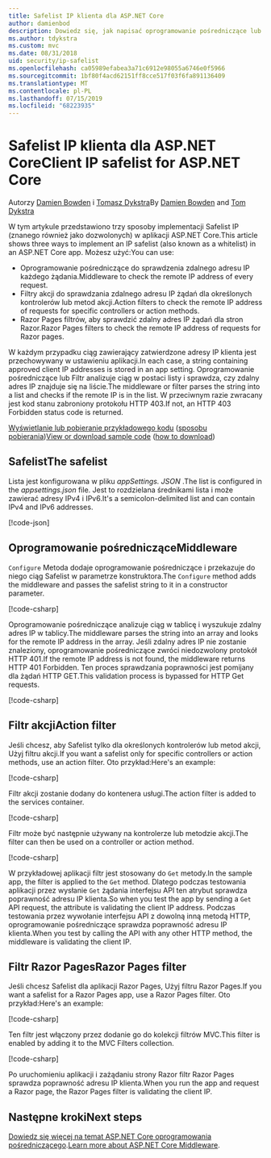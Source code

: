```yaml
---
title: Safelist IP klienta dla ASP.NET Core
author: damienbod
description: Dowiedz się, jak napisać oprogramowanie pośredniczące lub filtry akcji, aby zweryfikować zdalne adresy IP w odniesieniu do listy zatwierdzonych adresów IP.
ms.author: tdykstra
ms.custom: mvc
ms.date: 08/31/2018
uid: security/ip-safelist
ms.openlocfilehash: ca05989efabea3a71c6912e98055a6746e0f5966
ms.sourcegitcommit: 1bf80f4acd62151ff8cce517f03f6fa891136409
ms.translationtype: MT
ms.contentlocale: pl-PL
ms.lasthandoff: 07/15/2019
ms.locfileid: "68223935"
---
```

# <a name="client-ip-safelist-for-aspnet-core"></a><span data-ttu-id="1a81d-103">Safelist IP klienta dla ASP.NET Core</span><span class="sxs-lookup"><span data-stu-id="1a81d-103">Client IP safelist for ASP.NET Core</span></span>

<span data-ttu-id="1a81d-104">Autorzy [Damien Bowden](https://twitter.com/damien_bod) i [Tomasz Dykstra](https://github.com/tdykstra)</span><span class="sxs-lookup"><span data-stu-id="1a81d-104">By [Damien Bowden](https://twitter.com/damien_bod) and [Tom Dykstra](https://github.com/tdykstra)</span></span>
 
<span data-ttu-id="1a81d-105">W tym artykule przedstawiono trzy sposoby implementacji Safelist IP (znanego również jako dozwolonych) w aplikacji ASP.NET Core.</span><span class="sxs-lookup"><span data-stu-id="1a81d-105">This article shows three ways to implement an IP safelist (also known as a whitelist) in an ASP.NET Core app.</span></span> <span data-ttu-id="1a81d-106">Możesz użyć:</span><span class="sxs-lookup"><span data-stu-id="1a81d-106">You can use:</span></span>

* <span data-ttu-id="1a81d-107">Oprogramowanie pośredniczące do sprawdzenia zdalnego adresu IP każdego żądania.</span><span class="sxs-lookup"><span data-stu-id="1a81d-107">Middleware to check the remote IP address of every request.</span></span>
* <span data-ttu-id="1a81d-108">Filtry akcji do sprawdzania zdalnego adresu IP żądań dla określonych kontrolerów lub metod akcji.</span><span class="sxs-lookup"><span data-stu-id="1a81d-108">Action filters to check the remote IP address of requests for specific controllers or action methods.</span></span>
* <span data-ttu-id="1a81d-109">Razor Pages filtrów, aby sprawdzić zdalny adres IP żądań dla stron Razor.</span><span class="sxs-lookup"><span data-stu-id="1a81d-109">Razor Pages filters to check the remote IP address of requests for Razor pages.</span></span>

<span data-ttu-id="1a81d-110">W każdym przypadku ciąg zawierający zatwierdzone adresy IP klienta jest przechowywany w ustawieniu aplikacji.</span><span class="sxs-lookup"><span data-stu-id="1a81d-110">In each case, a string containing approved client IP addresses is stored in an app setting.</span></span> <span data-ttu-id="1a81d-111">Oprogramowanie pośredniczące lub Filtr analizuje ciąg w postaci listy i sprawdza, czy zdalny adres IP znajduje się na liście.</span><span class="sxs-lookup"><span data-stu-id="1a81d-111">The middleware or filter parses the string into a list and checks if the remote IP is in the list.</span></span> <span data-ttu-id="1a81d-112">W przeciwnym razie zwracany jest kod stanu zabroniony protokołu HTTP 403.</span><span class="sxs-lookup"><span data-stu-id="1a81d-112">If not, an HTTP 403 Forbidden status code is returned.</span></span>

<span data-ttu-id="1a81d-113">[Wyświetlanie lub pobieranie przykładowego kodu](https://github.com/aspnet/AspNetCore.Docs/tree/master/aspnetcore/security/ip-safelist/samples/2.x/ClientIpAspNetCore) ([sposobu pobierania](xref:index#how-to-download-a-sample))</span><span class="sxs-lookup"><span data-stu-id="1a81d-113">[View or download sample code](https://github.com/aspnet/AspNetCore.Docs/tree/master/aspnetcore/security/ip-safelist/samples/2.x/ClientIpAspNetCore) ([how to download](xref:index#how-to-download-a-sample))</span></span>

## <a name="the-safelist"></a><span data-ttu-id="1a81d-114">Safelist</span><span class="sxs-lookup"><span data-stu-id="1a81d-114">The safelist</span></span>

<span data-ttu-id="1a81d-115">Lista jest konfigurowana w pliku *appSettings. JSON* .</span><span class="sxs-lookup"><span data-stu-id="1a81d-115">The list is configured in the *appsettings.json* file.</span></span> <span data-ttu-id="1a81d-116">Jest to rozdzielana średnikami lista i może zawierać adresy IPv4 i IPv6.</span><span class="sxs-lookup"><span data-stu-id="1a81d-116">It's a semicolon-delimited list and can contain IPv4 and IPv6 addresses.</span></span>

[!code-json[](ip-safelist/samples/2.x/ClientIpAspNetCore/appsettings.json?highlight=2)]

## <a name="middleware"></a><span data-ttu-id="1a81d-117">Oprogramowanie pośredniczące</span><span class="sxs-lookup"><span data-stu-id="1a81d-117">Middleware</span></span>

<span data-ttu-id="1a81d-118">`Configure` Metoda dodaje oprogramowanie pośredniczące i przekazuje do niego ciąg Safelist w parametrze konstruktora.</span><span class="sxs-lookup"><span data-stu-id="1a81d-118">The `Configure` method adds the middleware and passes the safelist string to it in a constructor parameter.</span></span>

[!code-csharp[](ip-safelist/samples/2.x/ClientIpAspNetCore/Startup.cs?name=snippet_Configure&highlight=10)]

<span data-ttu-id="1a81d-119">Oprogramowanie pośredniczące analizuje ciąg w tablicę i wyszukuje zdalny adres IP w tablicy.</span><span class="sxs-lookup"><span data-stu-id="1a81d-119">The middleware parses the string into an array and looks for the remote IP address in the array.</span></span> <span data-ttu-id="1a81d-120">Jeśli zdalny adres IP nie zostanie znaleziony, oprogramowanie pośredniczące zwróci niedozwolony protokół HTTP 401.</span><span class="sxs-lookup"><span data-stu-id="1a81d-120">If the remote IP address is not found, the middleware returns HTTP 401 Forbidden.</span></span> <span data-ttu-id="1a81d-121">Ten proces sprawdzania poprawności jest pomijany dla żądań HTTP GET.</span><span class="sxs-lookup"><span data-stu-id="1a81d-121">This validation process is bypassed for HTTP Get requests.</span></span>

[!code-csharp[](ip-safelist/samples/2.x/ClientIpAspNetCore/AdminSafeListMiddleware.cs?name=snippet_ClassOnly)]

## <a name="action-filter"></a><span data-ttu-id="1a81d-122">Filtr akcji</span><span class="sxs-lookup"><span data-stu-id="1a81d-122">Action filter</span></span>

<span data-ttu-id="1a81d-123">Jeśli chcesz, aby Safelist tylko dla określonych kontrolerów lub metod akcji, Użyj filtru akcji.</span><span class="sxs-lookup"><span data-stu-id="1a81d-123">If you want a safelist only for specific controllers or action methods, use an action filter.</span></span> <span data-ttu-id="1a81d-124">Oto przykład:</span><span class="sxs-lookup"><span data-stu-id="1a81d-124">Here's an example:</span></span> 

[!code-csharp[](ip-safelist/samples/2.x/ClientIpAspNetCore/Filters/ClientIdCheckFilter.cs)]

<span data-ttu-id="1a81d-125">Filtr akcji zostanie dodany do kontenera usługi.</span><span class="sxs-lookup"><span data-stu-id="1a81d-125">The action filter is added to the services container.</span></span>

[!code-csharp[](ip-safelist/samples/2.x/ClientIpAspNetCore/Startup.cs?name=snippet_ConfigureServices&highlight=3)]

<span data-ttu-id="1a81d-126">Filtr może być następnie używany na kontrolerze lub metodzie akcji.</span><span class="sxs-lookup"><span data-stu-id="1a81d-126">The filter can then be used on a controller or action method.</span></span>

[!code-csharp[](ip-safelist/samples/2.x/ClientIpAspNetCore/Controllers/ValuesController.cs?name=snippet_Filter&highlight=1)]

<span data-ttu-id="1a81d-127">W przykładowej aplikacji filtr jest stosowany do `Get` metody.</span><span class="sxs-lookup"><span data-stu-id="1a81d-127">In the sample app, the filter is applied to the `Get` method.</span></span> <span data-ttu-id="1a81d-128">Dlatego podczas testowania aplikacji przez wysłanie `Get` żądania interfejsu API ten atrybut sprawdza poprawność adresu IP klienta.</span><span class="sxs-lookup"><span data-stu-id="1a81d-128">So when you test the app by sending a `Get` API request, the attribute is validating the client IP address.</span></span> <span data-ttu-id="1a81d-129">Podczas testowania przez wywołanie interfejsu API z dowolną inną metodą HTTP, oprogramowanie pośredniczące sprawdza poprawność adresu IP klienta.</span><span class="sxs-lookup"><span data-stu-id="1a81d-129">When you test by calling the API with any other HTTP method, the middleware is validating the client IP.</span></span>

## <a name="razor-pages-filter"></a><span data-ttu-id="1a81d-130">Filtr Razor Pages</span><span class="sxs-lookup"><span data-stu-id="1a81d-130">Razor Pages filter</span></span> 

<span data-ttu-id="1a81d-131">Jeśli chcesz Safelist dla aplikacji Razor Pages, Użyj filtru Razor Pages.</span><span class="sxs-lookup"><span data-stu-id="1a81d-131">If you want a safelist for a Razor Pages app, use a Razor Pages filter.</span></span> <span data-ttu-id="1a81d-132">Oto przykład:</span><span class="sxs-lookup"><span data-stu-id="1a81d-132">Here's an example:</span></span> 

[!code-csharp[](ip-safelist/samples/2.x/ClientIpAspNetCore/Filters/ClientIdCheckPageFilter.cs)]

<span data-ttu-id="1a81d-133">Ten filtr jest włączony przez dodanie go do kolekcji filtrów MVC.</span><span class="sxs-lookup"><span data-stu-id="1a81d-133">This filter is enabled by adding it to the MVC Filters collection.</span></span>

[!code-csharp[](ip-safelist/samples/2.x/ClientIpAspNetCore/Startup.cs?name=snippet_ConfigureServices&highlight=7-9)]

<span data-ttu-id="1a81d-134">Po uruchomieniu aplikacji i zażądaniu strony Razor filtr Razor Pages sprawdza poprawność adresu IP klienta.</span><span class="sxs-lookup"><span data-stu-id="1a81d-134">When you run the app and request a Razor page, the Razor Pages filter is validating the client IP.</span></span>

## <a name="next-steps"></a><span data-ttu-id="1a81d-135">Następne kroki</span><span class="sxs-lookup"><span data-stu-id="1a81d-135">Next steps</span></span>

<span data-ttu-id="1a81d-136">[Dowiedz się więcej na temat ASP.NET Core oprogramowania pośredniczącego](xref:fundamentals/middleware/index).</span><span class="sxs-lookup"><span data-stu-id="1a81d-136">[Learn more about ASP.NET Core Middleware](xref:fundamentals/middleware/index).</span></span>
